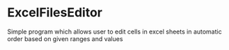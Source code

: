 # ExcelFilesEditor
Simple program which allows user to edit cells in excel sheets in automatic order based on given ranges and values
